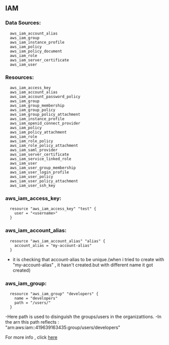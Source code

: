 ## IAM
### Data Sources:
      aws_iam_account_alias
      aws_iam_group
      aws_iam_instance_profile
      aws_iam_policy
      aws_iam_policy_document
      aws_iam_role
      aws_iam_server_certificate
      aws_iam_user


### Resources:
      aws_iam_access_key
      aws_iam_account_alias
      aws_iam_account_password_policy
      aws_iam_group
      aws_iam_group_membership
      aws_iam_group_policy
      aws_iam_group_policy_attachment
      aws_iam_instance_profile
      aws_iam_openid_connect_provider
      aws_iam_policy
      aws_iam_policy_attachment
      aws_iam_role
      aws_iam_role_policy
      aws_iam_role_policy_attachment
      aws_iam_saml_provider
      aws_iam_server_certificate
      aws_iam_service_linked_role
      aws_iam_user
      aws_iam_user_group_membership
      aws_iam_user_login_profile
      aws_iam_user_policy
      aws_iam_user_policy_attachment
      aws_iam_user_ssh_key


### aws_iam_access_key:
      resource "aws_iam_access_key" "test" {
        user = "<username>"
      }




### aws_iam_account_alias:
      resource "aws_iam_account_alias" "alias" {
        account_alias = "my-account-alias"
      }
- it is checking that account-alias to be unique.(when i tried to create with "my-account-alias" , it hasn't created.but with different name it got created)


### aws_iam_group:
      resource "aws_iam_group" "developers" {
        name = "developers"
        path = "/users/"
      }
-Here path is used to disinguish the groups/users in the organizattions.
-In the arn this path reflects : "arn:aws:iam::419639163435:group/users/developers"

For more info , click [here](https://stackoverflow.com/questions/46324062/in-aws-iam-what-is-the-purpose-use-of-the-path-variable)

